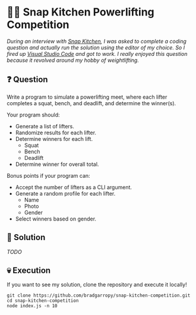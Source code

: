 # 🏋🏼 Snap Kitchen Powerlifting Competition

*During an interview with [Snap Kitchen][1], I was asked to complete a coding question and actually run the solution using the editor of my choice. So I fired up [Visual Studio Code][2] and got to work. I really enjoyed this question because it revolved around my hobby of weightlifting.*

## ❓ Question

Write a program to simulate a powerlifting meet, where each lifter completes a squat, bench, and deadlift, and determine the winner(s).

Your program should:
* Generate a list of lifters.
* Randomize results for each lifter.
* Determine winners for each lift.
    * Squat
    * Bench
    * Deadlift
* Determine winner for overall total.

Bonus points if your program can:
* Accept the number of lifters as a CLI argument.
* Generate a random profile for each lifter.
    * Name
    * Photo
    * Gender
* Select winners based on gender.

## 💯 Solution

*TODO*

## 💀 Execution

If you want to see my solution, clone the repository and execute it locally!

```
git clone https://github.com/bradgarropy/snap-kitchen-competition.git
cd snap-kitchen-competition
node index.js -n 10
```

[1]: https://www.snapkitchen.com
[2]: https://code.visualstudio.com
